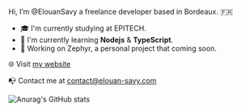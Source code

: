 Hi, I’m @ElouanSavy a freelance developer based in Bordeaux. :fr:

+ :mortar_board: I'm currently studying at EPITECH.
+ :rocket: I'm currently learning __Nodejs__ & __TypeScript__.
+ :seedling: Working on Zephyr, a personal project that coming soon.

:globe_with_meridians: Visit [my website](https://www.elouan-savy.com)

:mailbox_with_no_mail: Contact me at [contact@elouan-savy.com](mailto:contact@elouan-savy.com)

![Anurag's GitHub stats](https://github-readme-stats.vercel.app/api?username=ElouanSavy&show_icons=true&theme=dark)
